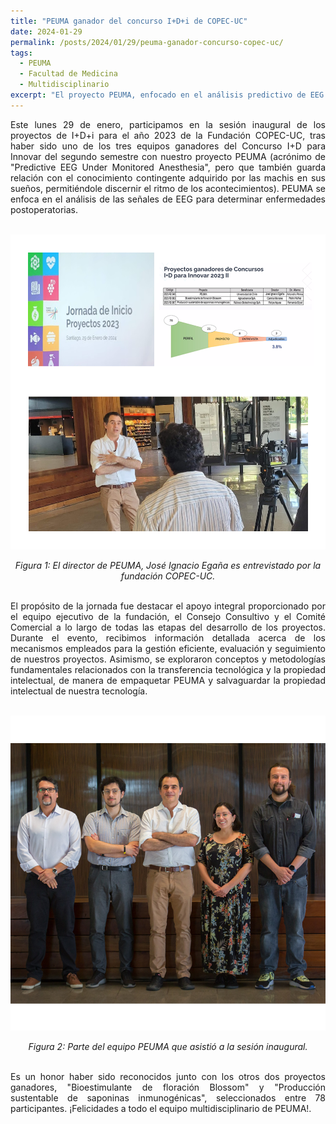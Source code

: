 ```yaml
---
title: "PEUMA ganador del concurso I+D+i de COPEC-UC"
date: 2024-01-29
permalink: /posts/2024/01/29/peuma-ganador-concurso-copec-uc/
tags:
  - PEUMA
  - Facultad de Medicina
  - Multidisciplinario
excerpt: "El proyecto PEUMA, enfocado en el análisis predictivo de EEG para enfermedades postoperatorias, fue reconocido como uno de los ganadores del Concurso I+D+i de la Fundación COPEC-UC 2023."
---
```

<div style="text-align: justify;">Este lunes 29 de enero, participamos en la sesión inaugural de los proyectos de I+D+i para el año 2023 de la Fundación COPEC-UC, tras haber sido uno de los tres equipos ganadores del Concurso I+D para Innovar del segundo semestre con nuestro proyecto PEUMA (acrónimo de "Predictive EEG Under Monitored Anesthesia", pero que también guarda relación con el conocimiento contingente adquirido por las machis en sus sueños, permitiéndole discernir el ritmo de los acontecimientos). PEUMA se enfoca en el análisis de las señales de EEG para determinar enfermedades postoperatorias.</div>


<br>
<p align="center">
  <p align="center">
  <img src="/files/PEUMA.png" alt=" PEUMA Destacado entre los Ganadores del Concurso COPEC-UC.">
</p>
<p align="center">
  <em>Figura 1: El director de PEUMA, José Ignacio Egaña es entrevistado por la fundación COPEC-UC.</em>
</p>
<br>
<div style="text-align: justify;">El propósito de la jornada fue destacar el apoyo integral proporcionado por el equipo ejecutivo de la fundación, el Consejo Consultivo y el Comité Comercial a lo largo de todas las etapas del desarrollo de los proyectos. Durante el evento, recibimos información detallada acerca de los mecanismos empleados para la gestión eficiente, evaluación y seguimiento de nuestros proyectos. Asimismo, se exploraron conceptos y metodologías fundamentales relacionados con la transferencia tecnológica y la propiedad intelectual, de manera de empaquetar PEUMA y salvaguardar la propiedad intelectual de nuestra tecnología.</div>
<br>
<p align="center">
  <p align="center">
  <img src="/files/Peuma2.png" alt="Equipo PEUMA">
</p>
<p align="center">
  <em>Figura 2: Parte del equipo PEUMA que asistió a la sesión inaugural.</em>
</p>
<br>
<div style="text-align: justify;">Es un honor haber sido reconocidos junto con los otros dos proyectos ganadores, "Bioestimulante de floración Blossom" y "Producción sustentable de saponinas inmunogénicas", seleccionados entre 78 participantes. ¡Felicidades a todo el equipo multidisciplinario de PEUMA!.</div>
